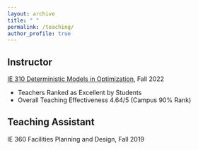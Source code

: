 ```yaml
---
layout: archive
title: " "
permalink: /teaching/
author_profile: true
---
```


## Instructor
[IE 310 Deterministic Models in Optimization](https://zikunye2.github.io/teaching/ie310-fa-22), Fall 2022
- Teachers Ranked as Excellent by Students
- Overall Teaching Effectiveness 4.64/5 (Campus 90% Rank)

## Teaching Assistant
IE 360 Facilities Planning and Design, Fall 2019
